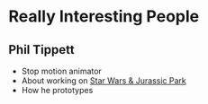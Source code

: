 # Really Interesting People

## Phil Tippett

* Stop motion animator
* About working on [Star Wars & Jurassic Park](https://www.youtube.com/watch?v=VTGQ_K0DBPo)
* How he prototypes
